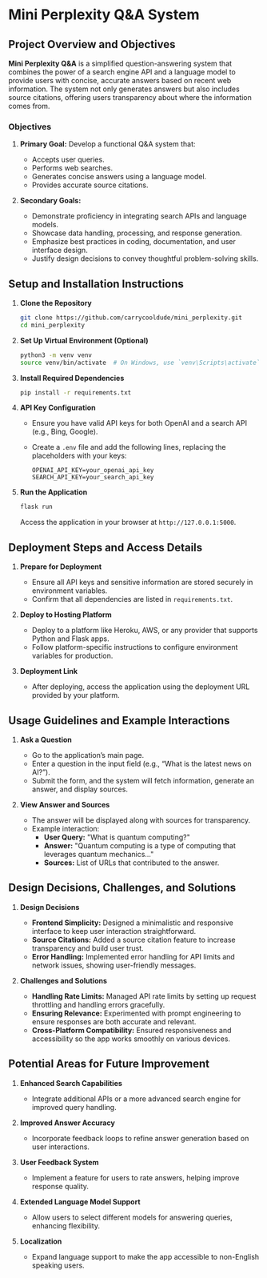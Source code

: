# Mini Perplexity Q&A System

## Project Overview and Objectives

**Mini Perplexity Q&A** is a simplified question-answering system that combines the power of a search engine API and a language model to provide users with concise, accurate answers based on recent web information. The system not only generates answers but also includes source citations, offering users transparency about where the information comes from.

### **Objectives**
1. **Primary Goal:** Develop a functional Q&A system that:
   - Accepts user queries.
   - Performs web searches.
   - Generates concise answers using a language model.
   - Provides accurate source citations.

2. **Secondary Goals:**  
   - Demonstrate proficiency in integrating search APIs and language models.
   - Showcase data handling, processing, and response generation.
   - Emphasize best practices in coding, documentation, and user interface design.
   - Justify design decisions to convey thoughtful problem-solving skills.

## Setup and Installation Instructions

1. **Clone the Repository**
   ```bash
   git clone https://github.com/carrycooldude/mini_perplexity.git
   cd mini_perplexity
   ```

2. **Set Up Virtual Environment (Optional)**
   ```bash
   python3 -m venv venv
   source venv/bin/activate  # On Windows, use `venv\Scripts\activate`
   ```

3. **Install Required Dependencies**
   ```bash
   pip install -r requirements.txt
   ```

4. **API Key Configuration**
   - Ensure you have valid API keys for both OpenAI and a search API (e.g., Bing, Google).
   - Create a `.env` file and add the following lines, replacing the placeholders with your keys:

     ```
     OPENAI_API_KEY=your_openai_api_key
     SEARCH_API_KEY=your_search_api_key
     ```

5. **Run the Application**
   ```bash
   flask run
   ```

   Access the application in your browser at `http://127.0.0.1:5000`.

## Deployment Steps and Access Details

1. **Prepare for Deployment**
   - Ensure all API keys and sensitive information are stored securely in environment variables.
   - Confirm that all dependencies are listed in `requirements.txt`.

2. **Deploy to Hosting Platform**
   - Deploy to a platform like Heroku, AWS, or any provider that supports Python and Flask apps.
   - Follow platform-specific instructions to configure environment variables for production.

3. **Deployment Link**
   - After deploying, access the application using the deployment URL provided by your platform.

## Usage Guidelines and Example Interactions

1. **Ask a Question**
   - Go to the application’s main page.
   - Enter a question in the input field (e.g., “What is the latest news on AI?”).
   - Submit the form, and the system will fetch information, generate an answer, and display sources.

2. **View Answer and Sources**
   - The answer will be displayed along with sources for transparency.
   - Example interaction:
     - **User Query:** "What is quantum computing?"
     - **Answer:** "Quantum computing is a type of computing that leverages quantum mechanics..."
     - **Sources:** List of URLs that contributed to the answer.

## Design Decisions, Challenges, and Solutions

1. **Design Decisions**
   - **Frontend Simplicity:** Designed a minimalistic and responsive interface to keep user interaction straightforward.
   - **Source Citations:** Added a source citation feature to increase transparency and build user trust.
   - **Error Handling:** Implemented error handling for API limits and network issues, showing user-friendly messages.

2. **Challenges and Solutions**
   - **Handling Rate Limits:** Managed API rate limits by setting up request throttling and handling errors gracefully.
   - **Ensuring Relevance:** Experimented with prompt engineering to ensure responses are both accurate and relevant.
   - **Cross-Platform Compatibility:** Ensured responsiveness and accessibility so the app works smoothly on various devices.

## Potential Areas for Future Improvement

1. **Enhanced Search Capabilities**
   - Integrate additional APIs or a more advanced search engine for improved query handling.

2. **Improved Answer Accuracy**
   - Incorporate feedback loops to refine answer generation based on user interactions.

3. **User Feedback System**
   - Implement a feature for users to rate answers, helping improve response quality.

4. **Extended Language Model Support**
   - Allow users to select different models for answering queries, enhancing flexibility.

5. **Localization**
   - Expand language support to make the app accessible to non-English speaking users.